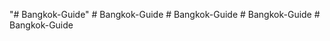"# Bangkok-Guide" 
#   B a n g k o k - G u i d e  
 #   B a n g k o k - G u i d e  
 #   B a n g k o k - G u i d e  
 #   B a n g k o k - G u i d e  
 